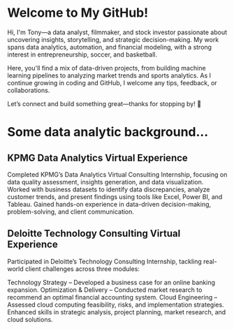 # Welcome to My GitHub!
Hi, I'm Tony—a data analyst, filmmaker, and stock investor passionate about uncovering insights, storytelling, and strategic decision-making. My work spans data analytics, automation, and financial modeling, with a strong interest in entrepreneurship, soccer, and basketball.

Here, you'll find a mix of data-driven projects, from building machine learning pipelines to analyzing market trends and sports analytics. As I continue growing in coding and GitHub, I welcome any tips, feedback, or collaborations.

Let’s connect and build something great—thanks for stopping by! 🚀

# Some data analytic background...

## KPMG Data Analytics Virtual Experience
Completed KPMG’s Data Analytics Virtual Consulting Internship, focusing on data quality assessment, insights generation, and data visualization. Worked with business datasets to identify data discrepancies, analyze customer trends, and present findings using tools like Excel, Power BI, and Tableau. Gained hands-on experience in data-driven decision-making, problem-solving, and client communication.

## Deloitte Technology Consulting Virtual Experience
Participated in Deloitte’s Technology Consulting Internship, tackling real-world client challenges across three modules:

Technology Strategy – Developed a business case for an online banking expansion.
Optimization & Delivery – Conducted market research to recommend an optimal financial accounting system.
Cloud Engineering – Assessed cloud computing feasibility, risks, and implementation strategies.
Enhanced skills in strategic analysis, project planning, market research, and cloud solutions.
